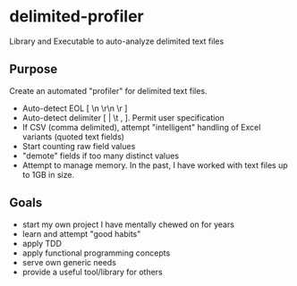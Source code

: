 delimited-profiler
==================

Library and Executable to auto-analyze delimited text files

## Purpose

Create an automated "profiler" for delimited text files.

* Auto-detect EOL [ \n \r\n \r ]
* Auto-detect delimiter [ | \t , ].  Permit user specification
* If CSV (comma delimited), attempt "intelligent" handling of Excel variants (quoted text fields)
* Start counting raw field values
* "demote" fields if too many distinct values
* Attempt to manage memory.  In the past, I have worked with text files up to 1GB in size.

## Goals

* start my own project I have mentally chewed on for years
* learn and attempt "good habits"
* apply TDD
* apply functional programming concepts
* serve own generic needs
* provide a useful tool/library for others
